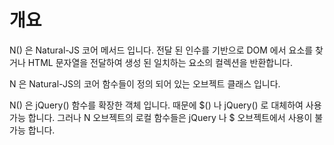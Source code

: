 개요
===

N() 은 Natural-JS 코어 메서드 입니다. 전달 된 인수를 기반으로 DOM 에서 요소를 찾거나 HTML 문자열을 전달하여 생성 된 일치하는 요소의 컬렉션을 반환합니다.

N 은 Natural-JS의 코어 함수들이 정의 되어 있는 오브젝트 클래스 입니다.

<p class="alert">N() 은 jQuery() 함수를 확장한 객체 입니다. 때문에 $() 나 jQuery() 로 대체하여 사용 가능 합니다. 그러나 N 오브젝트의 로컬 함수들은 jQuery 나 $ 오브젝트에서 사용이 불 가능 합니다.</p>
